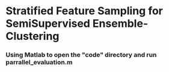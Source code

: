 # Stratified Feature Sampling for SemiSupervised Ensemble-Clustering
### Using Matlab to open the "code" directory and run parrallel_evaluation.m

